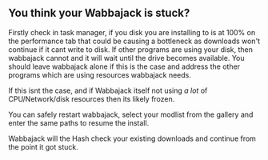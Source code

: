 ## You think your Wabbajack is stuck?

Firstly check in task manager, if you disk you are installing to is at 100% on the performance tab that could be causing a bottleneck as downloads won't continue if it cant write to disk. If other programs are using your disk, then wabbajack cannot and it will wait until the drive becomes available. You should leave wabbajack alone if this is the case and address the other programs which are using resources wabbajack needs.

If this isnt the case, and if Wabbajack itself not using *a lot* of CPU/Network/disk resources then its likely frozen.

You can safely restart wabbajack, select your modlist from the gallery and enter the same paths to resume the install.

Wabbajack will the Hash check your existing downloads and continue from the point it got stuck.
